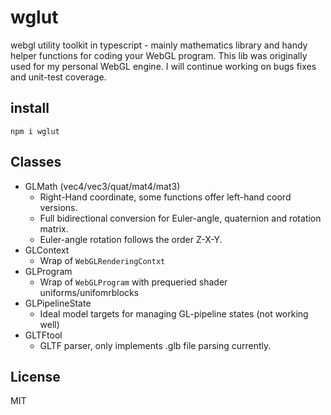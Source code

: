 # wglut
webgl utility toolkit in typescript - mainly mathematics library and handy helper functions for coding your WebGL program.
This lib was originally used for my personal WebGL engine. I will continue working on bugs fixes and unit-test coverage.

## install
`npm i wglut`

## Classes
- GLMath (vec4/vec3/quat/mat4/mat3)
  + Right-Hand coordinate, some functions offer left-hand coord versions.
  + Full bidirectional conversion for Euler-angle, quaternion and rotation matrix.
  + Euler-angle rotation follows the order Z-X-Y.
- GLContext
  + Wrap of `WebGLRenderingContxt`
- GLProgram
  + Wrap of `WebGLProgram` with prequeried shader uniforms/unifomrblocks
- GLPipelineState
  + Ideal model targets for managing GL-pipeline states (not working well)
- GLTFtool
  + GLTF parser, only implements .glb file parsing currently.
  
## License
MIT
